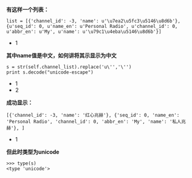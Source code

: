 **有这样一个列表：**

```language-python
list = [{'channel_id': -3, 'name': u'\u7ea2\u5fc3\u5146\u8d6b'}, {u'seq_id': 0, u'name_en': u'Personal Radio', u'channel_id': 0, u'abbr_en': u'My', u'name': u'\u79c1\u4eba\u5146\u8d6b'}]
```

- 1

**其中name值是中文，如何讲将其示显示为中文** 

```language-python
s = str(self.channel_list).replace('u\'','\'')
print s.decode("unicode-escape")
```

- 1
- 2

**成功显示：**

```language-python
[{'channel_id': -3, 'name': '红心兆赫'}, {'seq_id': 0, 'name_en': 'Personal Radio', 'channel_id': 0, 'abbr_en': 'My', 'name': '私人兆赫'}, ]
```

- 1

**但此时类型为unicode**

```language-python
>>> type(s)
<type 'unicode'>
```
